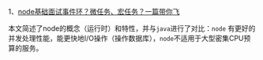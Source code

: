 1、[node基础面试事件环？微任务、宏任务？一篇带你飞](https://blog.csdn.net/eeewwwddd/article/details/80862682)

本文简述了node的概念（运行时）和特性，并与`java`进行了对比：`node` 有更好的并发处理性能，能更快地I/O操作（操作数据库），`node`不适用于大型密集CPU预算的服务。
